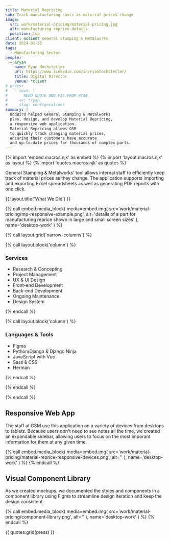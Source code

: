 ```yaml
---
title: Material Repricing
sub: Track manufacturing costs as material prices change
image:
  src: work/material-pricing/material-pricing.jpg
  alt: manufacturing reprice details
  position: top
client: &client General Stamping & Metalworks
date: 2024-01-31
tags:
  - Manufacturing Sector
people:
  - &ryan
    name: Ryan Hochstetler
    url: https://www.linkedin.com/in/ryanhochstetler/
    title: Digital Director
    venue: *client
# press:
#   - text: |
#       NEED QUOTE AND PIC FROM RYAN
#     <<: *ryan
#     slug: configurations
summary: |
  OddBird helped General Stamping & Metalworks
  plan, design, and develop Material Repricing,
  a responsive web application.
  Material Repricing allows GSM
  to quickly track changing material prices,
  ensuring their customers have accurate
  and up-to-date prices for thousands of complex parts.
---
```


{% import 'embed.macros.njk' as embed %}
{% import 'layout.macros.njk' as layout %}
{% import 'quotes.macros.njk' as quotes %}

General Stamping & Metalworks' tool
allows internal staff to efficiently keep track
of material prices as they change.
The application supports importing and exporting
Excel spreadsheets as well as generating
PDF reports with one click.

{{ layout.title('What We Did') }}

{% call embed.media_block(
  media=embed.img(
    src='work/material-pricing/mp-responsive-example.png',
    alt='details of a part for manufacturing reprice shown in large and small screen sizes'
  ),
  name='desktop-work'
) %}

{% call layout.grid('narrow-columns') %}

{% call layout.block('column') %}

### Services

- Research & Concepting
- Project Management
- UX & UI Design
- Front-end Development
- Back-end Development
- Ongoing Maintenance
- Design System

{% endcall %}

{% call layout.block('column') %}

### Languages & Tools

- Figma
- Python/Django & Django Ninja
- JavaScript with Vue
- Sass & CSS
- Herman

{% endcall %}

{% endcall %}

{% endcall %}

## Responsive Web App

The staff at GSM
use this application
on a variety of devices
from desktops to tablets.
Because users don't need
to see notes all the time,
we created an expandable sidebar,
allowing users to focus
on the most imporant information
for them
at any given time.

{% call embed.media_block(
  media=embed.img(
    src='work/material-pricing/material-reprice-responsive-devices.png',
    alt=''
  ),
  name='desktop-work'
) %}
{% endcall %}

## Visual Component Library

As we created mockups,
we documented the styles and components
in a component library
using Figma
to streamline design iteration
and keep the design consistent.

{% call embed.media_block(
  media=embed.img(
    src='work/material-pricing/component-library.png',
    alt=''
  ),
  name='desktop-work'
) %}
{% endcall %}

{{ quotes.grid(press) }}
